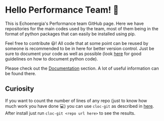 # Hello Performance Team! :rocket:

This is Echoenergia's Performance team GitHub page. Here we have repositories for the main codes used by the team, most of them being in the format of python packages that can easily be installed using pip.

Feel free to contribute :smiley:! All code that at some point can be reused by someone is recommended to be in here for better version control. Just be sure to document your code as well as possible (look [here](https://realpython.com/documenting-python-code/) for good guidelines on how to document python code).

Please check out the [Documentation](https://github.com/performance-echo/documentation) section. A lot of useful information can be found there.

## Curiosity

If you want to count the number of lines of any repo (just to know how much work you have done :computer:) you can use `cloc-git` as described in [here](https://stackoverflow.com/a/29012789/19719972). After install just run `cloc-git <repo url here>` to see the results.
